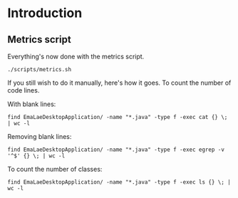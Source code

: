 # Introduction #


## Metrics script ##

Everything's now done with the metrics script.
```
./scripts/metrics.sh
```

If you still wish to do it manually, here's how it goes.
To count the number of code lines.

With blank lines:
```
find EmaLaeDesktopApplication/ -name "*.java" -type f -exec cat {} \; | wc -l
```

Removing blank lines:
```
find EmaLaeDesktopApplication/ -name "*.java" -type f -exec egrep -v '^$' {} \; | wc -l
```


To count the number of classes:
```
find EmaLaeDesktopApplication/ -name "*.java" -type f -exec ls {} \; | wc -l
```